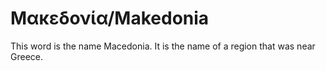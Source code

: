 # Μακεδονία/Makedonia

This word is the name Macedonia. It is the name of a region that was near Greece.
